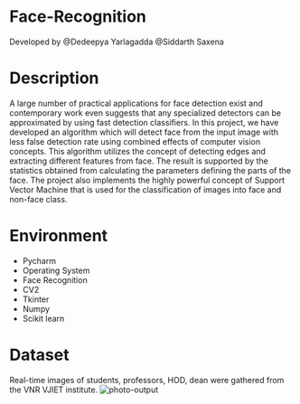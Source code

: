 # Face-Recognition
Developed by @Dedeepya Yarlagadda @Siddarth Saxena

# Description
A large number of practical applications for face detection exist and contemporary work even suggests that any specialized detectors can be approximated by using fast detection classifiers. In this project, we have developed an algorithm which will detect face from the input image with less false detection rate using combined effects of computer vision concepts. This algorithm utilizes the concept of detecting edges and extracting different features from face. The result is supported by the statistics obtained from calculating the parameters defining the parts of the face. The project also implements the highly powerful concept of Support Vector Machine that is used for the classification of images into face and non-face class. 

# Environment
- Pycharm
- Operating System
- Face Recognition 
- CV2
- Tkinter 
- Numpy
- Scikit learn 

# Dataset
Real-time images of students, professors, HOD, dean were gathered from the VNR VJIET institute.
![photo-output](https://user-images.githubusercontent.com/48832097/192754633-6afe22e0-6f7f-4f9d-a2b0-1a0fa43bccf1.jpg)
